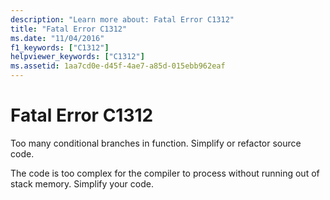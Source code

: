 ```yaml
---
description: "Learn more about: Fatal Error C1312"
title: "Fatal Error C1312"
ms.date: "11/04/2016"
f1_keywords: ["C1312"]
helpviewer_keywords: ["C1312"]
ms.assetid: 1aa7cd0e-d45f-4ae7-a85d-015ebb962eaf
---
```

# Fatal Error C1312

Too many conditional branches in function. Simplify or refactor source code.

The code is too complex for the compiler to process without running out of stack memory.  Simplify your code.
